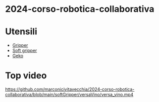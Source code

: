 # 2024-corso-robotica-collaborativa

# Utensili

- [Gripper](gripper)
- [Soft gripper](softGripper)
- [Geko](geko)


# Top video

https://github.com/marconicivitavecchia/2024-corso-robotica-collaborativa/blob/main/softGripper/versaVino/versa_vino.mp4
